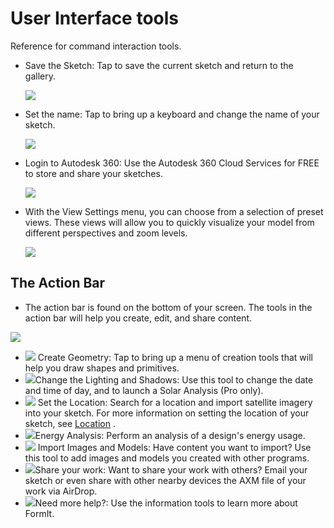 # User Interface tools

Reference for command interaction tools.
 
* Save the Sketch: Tap to save the current sketch and return to the gallery.

    ![](Images/GUID-04A6C825-C1EB-4092-BEF6-9C20E9428677-low.png)
    
* Set the name: Tap to bring up a keyboard and change the name of your sketch.

    ![](Images/GUID-7DCFC00B-398E-433C-9182-9C7EE7CBD711-low.png)
    
* Login to Autodesk 360: Use the Autodesk 360 Cloud Services for FREE to store and share your sketches.

    ![](Images/GUID-5B051083-621A-4688-85B0-1001C6678DAB-low.png) 
    
* With the View Settings menu, you can choose from a selection of preset views. These views will allow you to quickly visualize your model from different perspectives and zoom levels. 
    
    ![](Images/GUID-C7DD69E5-ACA9-46BA-8F0A-943ABEBF46D0-low.png)

## The Action Bar

* The action bar is found on the bottom of your screen. The tools in the action bar will help you create, edit, and share content.

![](Images/GUID-51EF19EC-8B3A-4FB9-A910-084101F760D0-low.png)

* ![](Images/GUID-4EF71987-2628-429E-A1B1-662572349FA0-low.png) Create Geometry: Tap to bring up a menu of creation tools that will help you draw shapes and primitives.
* ![](Images/GUID-F37890D4-292C-4E34-80FB-BE458BC41EFE-low.png)Change the Lighting and Shadows: Use this tool to change the date and time of day, and to launch a Solar Analysis (Pro only).
* ![](Images/GUID-038A2E9F-B454-4AA7-8CB2-81A994DEAC15-low.png) Set the Location: Search for a location and import satellite imagery into your sketch. For more information on setting the location of your sketch, see [Location](../../Location/README.md) .
* ![](Images/GUID-8337F835-6D02-4C5B-BCF4-C15C128A5B04-low.png)Energy Analysis: Perform an analysis of a design's energy usage.
* ![](Images/GUID-94E05CFD-1805-485C-8332-E3F064917F65-low.png) Import Images and Models: Have content you want to import? Use this tool to add images and models you created with other programs.
* ![](Images/GUID-0FD289AF-E305-498C-8EBB-6C1676E1AEBE-low.png)Share your work: Want to share your work with others? Email your sketch or even share with other nearby devices the AXM file of your work via AirDrop.
* ![](Images/GUID-ED703137-B376-4A00-BB09-45C9547F6591-low.png)Need more help?: Use the information tools to learn more about FormIt.
